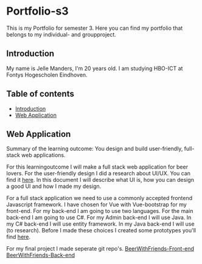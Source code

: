 # Portfolio-s3

This is my Portfolio for semester 3. Here you can find my portfolio that belongs to my individual- and groupproject.

## Introduction
My name is Jelle Manders, I'm 20 years old. I am studying HBO-ICT at Fontys Hogescholen Eindhoven.

## Table of contents
- [Introduction](#introduction)
- [Web Application](#web-application)

## Web Application
Summary of the learning outcome: You design and build user-friendly, full-stack web applications.

For this learningoutcome I will make a full stack web application for beer lovers. For the user-friendly design I did a research about UI/UX. You can find it [here](https://github.com/JManders07/Portfolio-s3/blob/main/IP/Documentation/UI%20Research.pdf). In this document I will describe what UI is, how you can design a good UI and how I made my design.

For a full stack application we need to use a commonly accepted frontend Javascript framework. I have chosen for Vue with Vue-bootstrap for my front-end. For my back-end I am going to use two languages. For the main back-end I am going to use C#. For my Admin back-end I will use Java. In my C# back-end I will use entity framework. In my Java back-end I will use (to research). Before I made these choices I created some prototypes you'll find [here](https://github.com/JManders07/Portfolio-s3/tree/main/IP/Learningoutcomes/Web-application).

For my final project I made seperate git repo's. 
[BeerWithFriends-Front-end](https://github.com/JManders07/BeerWithFriends-Front-end)
[BeerWithFriends-Back-end](https://github.com/JManders07/BeerWithFriends-Back-end)

